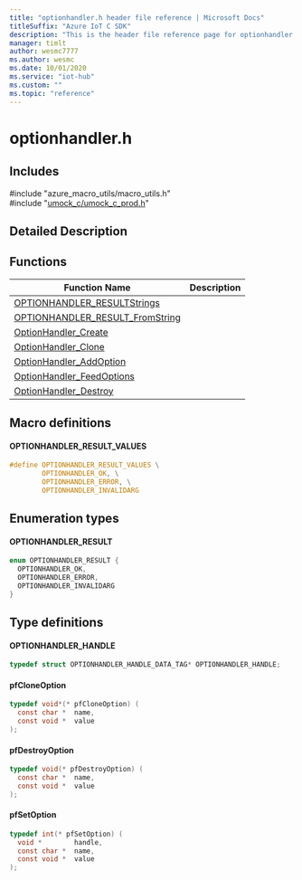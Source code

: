 ```yaml
---                             
title: "optionhandler.h header file reference | Microsoft Docs" 
titleSuffix: "Azure IoT C SDK"            
description: "This is the header file reference page for optionhandler.h in the Azure IoT C SDK. This SDK is used with Azure IoT Hub and Azure IoT Hub Device Provisioning Service"            
manager: timlt                 
author: wesmc7777              
ms.author: wesmc               
ms.date: 10/01/2020                    
ms.service: "iot-hub"             
ms.custom: ""                
ms.topic: "reference"        
---                            
```


# optionhandler.h 

## Includes

\#include "azure_macro_utils/macro_utils.h"  
\#include "[umock_c/umock_c_prod.h](umock-c-prod-h.md)"  

## Detailed Description

## Functions

Function Name                  | Description                                
--------------------------------|---------------------------------------------
[OPTIONHANDLER_RESULTStrings](./optionhandler-h/optionhandler-resultstrings.md)            | 
[OPTIONHANDLER_RESULT_FromString](./optionhandler-h/optionhandler-result-fromstring.md)            | 
[OptionHandler_Create](./optionhandler-h/optionhandler-create.md)            | 
[OptionHandler_Clone](./optionhandler-h/optionhandler-clone.md)            | 
[OptionHandler_AddOption](./optionhandler-h/optionhandler-addoption.md)            | 
[OptionHandler_FeedOptions](./optionhandler-h/optionhandler-feedoptions.md)            | 
[OptionHandler_Destroy](./optionhandler-h/optionhandler-destroy.md)            | 

## Macro definitions

#### OPTIONHANDLER_RESULT_VALUES

```C
#define OPTIONHANDLER_RESULT_VALUES \
        OPTIONHANDLER_OK, \
        OPTIONHANDLER_ERROR, \
        OPTIONHANDLER_INVALIDARG 
```

## Enumeration types

#### OPTIONHANDLER_RESULT

```C
enum OPTIONHANDLER_RESULT {
  OPTIONHANDLER_OK,
  OPTIONHANDLER_ERROR,
  OPTIONHANDLER_INVALIDARG
}
```

## Type definitions

#### OPTIONHANDLER_HANDLE

```C
typedef struct OPTIONHANDLER_HANDLE_DATA_TAG* OPTIONHANDLER_HANDLE;
```

#### pfCloneOption

```C
typedef void*(* pfCloneOption) (
  const char *  name,
  const void *  value
);
```

#### pfDestroyOption

```C
typedef void(* pfDestroyOption) (
  const char *  name,
  const void *  value
);
```

#### pfSetOption

```C
typedef int(* pfSetOption) (
  void *        handle,
  const char *  name,
  const void *  value
);
```

